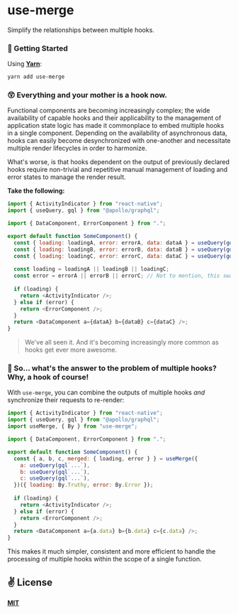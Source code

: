 # use-merge
Simplify the relationships between multiple hooks.

### 🚀 Getting Started

Using [**Yarn**](https://yarnpkg.com):

```sh
yarn add use-merge
```

### 😲 Everything and your mother is a hook now.
Functional components are becoming increasingly complex; the wide availability of capable hooks and their applicability to the management of application state logic has made it commonplace to embed multiple hooks in a single component. Depending on the availability of asynchronous data, hooks can easily become desynchronized with one-another and necessitate multiple render lifecycles in order to harmonize.

What's worse, is that hooks dependent on the output of previously declared hooks require non-trivial and repetitive manual management of loading and error states to manage the render result.

**Take the following:**

```javascript
import { ActivityIndicator } from "react-native";
import { useQuery, gql } from "@apollo/graphql";

import { DataComponent, ErrorComponent } from ".";

export default function SomeComponent() {
  const { loading: loadingA, error: errorA, data: dataA } = useQuery(gql`...`);
  const { loading: loadingB, error: errorB, data: dataB } = useQuery(gql`...`);
  const { loading: loadingC, error: errorC, data: dataC } = useQuery(gql`...`);
  
  const loading = loadingA || loadingB || loadingC;
  const error = errorA || errorB || errorC; // Not to mention, this swallows errors...
  
  if (loading) {
    return <ActivityIndicator />;
  } else if (error) {
    return <ErrorComponent />;
  }
  return <DataComponent a={dataA} b={dataB} c={dataC} />;
}
```

> We've all seen it. And it's becoming increasingly more common as hooks get ever more awesome.

### 🤔 So... what's the answer to the problem of multiple hooks? Why, a hook of course!

With `use-merge`, you can combine the outputs of multiple hooks _and_ synchronize their requests to re-render:

```javascript
import { ActivityIndicator } from "react-native";
import { useQuery, gql } from "@apollo/graphql";
import useMerge, { By } from "use-merge";

import { DataComponent, ErrorComponent } from ".";

export default function SomeComponent() {
  const { a, b, c, merged: { loading, error } } = useMerge({
    a: useQuery(gql`...`),
    b: useQuery(gql`...`),
    c: useQuery(gql`...`),
  })({ loading: By.Truthy, error: By.Error });
  
  if (loading) {
    return <ActivityIndicator />;
  } else if (error) {
    return <ErrorComponent />;
  }
  return <DataComponent a={a.data} b={b.data} c={c.data} />;
}
```

This makes it much simpler, consistent and more efficient to handle the processing of multiple hooks within the scope of a single function.

## ✌️ License
[**MIT**](./LICENSE)
